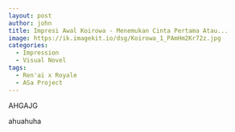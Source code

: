 ```yaml
---
layout: post
author: john
title: Impresi Awal Koirowa - Menemukan Cinta Pertama Atau...
image: https://ik.imagekit.io/dsg/Koirowa_1_PAmHm2Kr72z.jpg
categories:
  - Impression
  - Visual Novel
tags:
  - Ren'ai x Royale
  - ASa Project
---
```

AHGAJG

ahuahuha